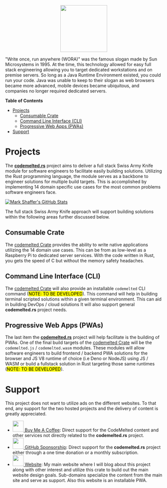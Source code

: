 <center><img src="https://codemelted.com/assets/images/logo-codemelted-rs.png" height="150px" /></center>

"Write once, run anywhere (WORA)" was the famous slogan made by Sun Microsystems in 1995.  At the time, this technology allowed for easy full stack engineering allowing you to target dedicated workstations and on premise servers. So long as a Java Runtime Environment existed, you could run your code. Java was unable to keep to their slogan as web browsers became more advanced, mobile devices became ubiquitous, and companies no longer required dedicated servers.

**Table of Contents**

- [Projects](#projects)
  - [Consumable Crate](#consumable-crate)
  - [Command Line Interface (CLI)](#command-line-interface-cli)
  - [Progressive Web Apps (PWAs)](#progressive-web-apps-pwas)
- [Support](#support)


# Projects

The **[codemelted.rs](https://github.com/codemelted/codemelted.rs)** project aims to deliver a full stack Swiss Army Knife module for software engineers to facilitate easily building solutions. Utilizing the Rust programming language, the module serves as a backbone to engineer solutions for multiple build targets. This is accomplished by implementing 14 domain specific use cases for the most common problems software engineers face.

[![Mark Shaffer's GitHub Stats](https://github-readme-stats.vercel.app/api/top-langs?username=codemelted&hide=html,css,shell,batchfile,typescript&theme=algolia&show_icons=true)](https://github.com/codemelted)

The full stack Swiss Army Knife approach will support building solutions within the following areas further discussed below.

## Consumable Crate

The [codemelted Crate](https://crates.io/crates/codemelted) provides the ability to write native applications utilizing the 14 domain use cases. This can be from as low-level as a Raspberry Pi to dedicated server services. With the code written in Rust, you gets the speed of C but without the memory safety headaches.

## Command Line Interface (CLI)

The [codemelted Crate](https://crates.io/crates/codemelted) will also provide an installable `codemelted` CLI command (<mark>NOTE: TO BE DEVELOPED</mark>). This command will help in building terminal scripted solutions within a given terminal environment. This can aid in building DevOps / cloud solutions It will also support general **codemelted.rs** project needs.

## Progressive Web Apps (PWAs)

The last item the **[codemelted.rs](https://github.com/codemelted/codemelted.rs)** project will help facilitate is the building of PWAs. One of the final build targets of the [codemelted Crate](https://crates.io/crates/codemelted) will be the `codemelted.js` / `codemelted.wasm` modules. These modules will allow software engineers to build frontend / backend PWA solutions for the browser and JS V8 runtime of choice (i.e Deno or NodeJS) using JS / WASM or
build a fullstack solution in Rust targeting those same runtimes (<mark>NOTE: TO BE DEVELOPED</mark>).

# Support

This project does not want to utilize ads on the different websites. To that end, any support for the two hosted projects and the delivery of content is greatly appreciated.

- <a href="https://www.buymeacoffee.com/codemelted"><img src="https://codemelted.com/assets/images/icon-buy-me-a-coffee.png" height="35px" /> Buy Me A Coffee</a>: Direct support for the CodeMelted content and other services not directly related to the **codemelted.rs** project.
- <a href="https://github.com/sponsors/CodeMelted"><img src="https://codemelted.com/assets/images/icon-github.png" height="35px" /> GitHub Sponsorship</a>: Direct support for the **codemelted.rs** project either through a one time donation or a monthly subscription.
- <a href="https://codemelted.com"><img src="https://codemelted.com/assets/favicon/apple-touch-icon.png" height="35px" /> Website</a>: My main website where I will blog about this project along with other interest and utilize this crate to build out the main website design goals. Sub-domains specialize the content from the main site and serve as support. Also this website is an installable PWA.







